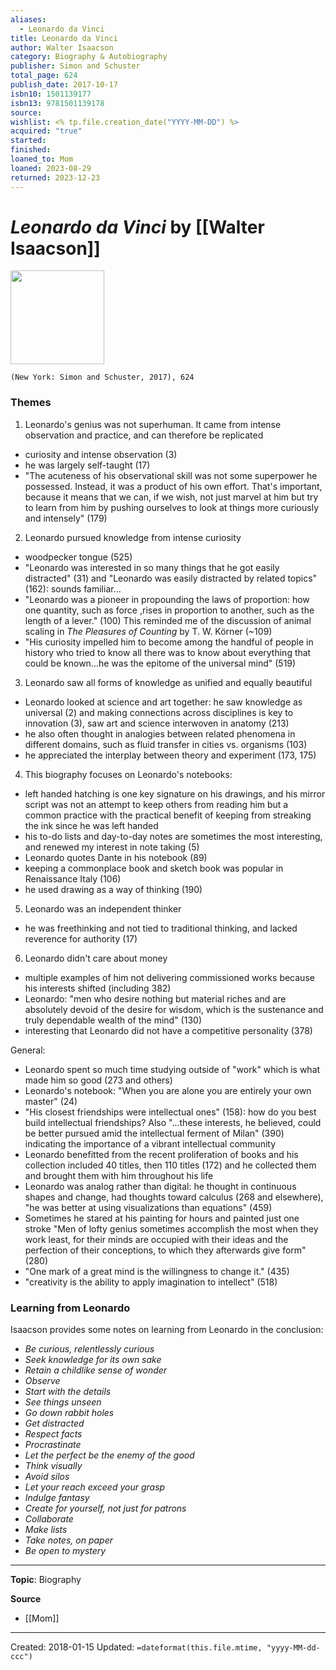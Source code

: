 ```yaml
---
aliases:
  - Leonardo da Vinci
title: Leonardo da Vinci
author: Walter Isaacson
category: Biography & Autobiography
publisher: Simon and Schuster
total_page: 624
publish_date: 2017-10-17
isbn10: 1501139177
isbn13: 9781501139178
source: 
wishlist: <% tp.file.creation_date("YYYY-MM-DD") %>
acquired: "true"
started: 
finished: 
loaned_to: Mom
loaned: 2023-08-29
returned: 2023-12-23
---
```

# *Leonardo da Vinci* by [[Walter Isaacson]]

<img src="http://books.google.com/books/content?id=67KuDgAAQBAJ&printsec=frontcover&img=1&zoom=1&edge=curl&source=gbs_api" width=150>

`(New York: Simon and Schuster, 2017), 624`

### Themes

1. Leonardo's genius was not superhuman. It came from intense observation and practice, and can therefore be replicated
- curiosity and intense observation (3)
- he was largely self-taught (17)
- "The acuteness of his observational skill was not some superpower he possessed. Instead, it was a product of his own effort. That's important, because it means that we can, if we wish, not just marvel at him but try to learn from him by pushing ourselves to look at things more curiously and intensely" (179)

2. Leonardo pursued knowledge from intense curiosity 
- woodpecker tongue (525)
- "Leonardo was interested in so many things that he got easily distracted" (31) and "Leonardo was easily distracted by related topics" (162): sounds familiar...
- "Leonardo was a pioneer in propounding the laws of proportion: how one quantity, such as force ,rises in proportion to another, such as the length of a lever." (100) This reminded me of the discussion of animal scaling in *The Pleasures of Counting* by T. W. Körner (~109)
- "His curiosity impelled him to become among the handful of people in history who tried to know all there was to know about everything that could be known...he was the epitome of the universal mind" (519)

3. Leonardo saw all forms of knowledge as unified and equally beautiful
- Leonardo looked at science and art together: he saw knowledge as universal (2) and making connections across disciplines is key to innovation (3), saw art and science interwoven in anatomy (213)
- he also often thought in analogies between related phenomena in different domains, such as fluid transfer in cities vs. organisms (103)
- he appreciated the interplay between theory and experiment (173, 175)

4. This biography focuses on Leonardo's notebooks:
- left handed hatching is one key signature on his drawings, and his mirror script was not an attempt to keep others from reading him but a common practice with the practical benefit of keeping from streaking the ink since he was left handed
- his to-do lists and day-to-day notes are sometimes the most interesting, and renewed my interest in note taking (5)
- Leonardo quotes Dante in his notebook (89)
- keeping a commonplace book and sketch book was popular in Renaissance Italy (106)
- he used drawing as a way of thinking (190)

5. Leonardo was an independent thinker
- he was freethinking and not tied to traditional thinking, and lacked reverence for authority (17) 

6. Leonardo didn't care about money
- multiple examples of him not delivering commissioned works because his interests shifted (including 382)
- Leonardo: "men who desire nothing but material riches and are absolutely devoid of the desire for wisdom, which is the sustenance and truly dependable wealth of the mind" (130)
- interesting that Leonardo did not have a competitive personality (378)

General: 
- Leonardo spent so much time studying outside of "work" which is what made him so good (273 and others)
- Leonardo's notebook: "When you are alone you are entirely your own master" (24)
- "His closest friendships were intellectual ones" (158): how do you best build intellectual friendships? Also "...these interests, he believed, could be better pursued amid the intellectual ferment of Milan" (390) indicating the importance of a vibrant intellectual community
- Leonardo benefitted from the recent proliferation of books and his collection included 40 titles, then 110 titles (172) and he collected them and brought them with him throughout his life
- Leonardo was analog rather than digital: he thought in continuous shapes and change, had thoughts toward calculus (268 and elsewhere), "he was better at using visualizations than equations" (459)
- Sometimes he stared at his painting for hours and painted just one stroke "Men of lofty genius sometimes accomplish the most when they work least, for their minds are occupied with their ideas and the perfection of their conceptions, to which they afterwards give form" (280)
- "One mark of a great mind is the willingness to change it." (435)
- "creativity is the ability to apply imagination to intellect" (518)

### Learning from Leonardo
Isaacson provides some notes on learning from Leonardo in the conclusion:
- *Be curious, relentlessly curious*
- *Seek knowledge for its own sake*
- *Retain a childlike sense of wonder*
- *Observe*
- *Start with the details*
- *See things unseen*
- *Go down rabbit holes*
- *Get distracted*
- *Respect facts*
- *Procrastinate*
- *Let the perfect be the enemy of the good*
- *Think visually*
- *Avoid silos*
- *Let your reach exceed your grasp*
- *Indulge fantasy*
- *Create for yourself, not just for patrons*
- *Collaborate*
- *Make lists*
- *Take notes, on paper*
- *Be open to mystery*



--- 
**Topic**: Biography

**Source**
- [[Mom]]

---
Created: 2018-01-15
Updated: `=dateformat(this.file.mtime, "yyyy-MM-dd-ccc")`
